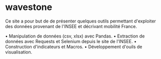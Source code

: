 # wavestone

Ce site a pour but de de présenter quelques outils permettant d'exploiter des données provenant de l'INSEE et décrivant mobilité France.

• Manipulation de données (csv, xlsx) avec Pandas.
• Extraction de données avec Requests et Selenium depuis le site de l'INSEE.
• Construction d'indicateurs et Macros.
• Développement d'ouils de visualisation.
